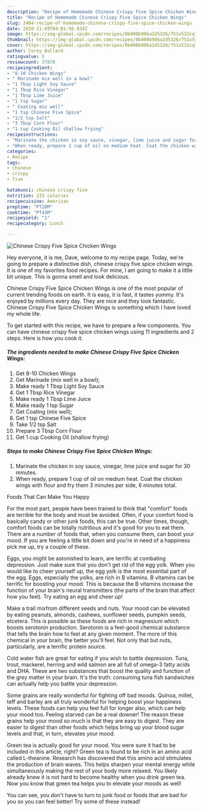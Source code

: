 ```yaml
---
description: "Recipe of Homemade Chinese Crispy Five Spice Chicken Wings"
title: "Recipe of Homemade Chinese Crispy Five Spice Chicken Wings"
slug: 2484-recipe-of-homemade-chinese-crispy-five-spice-chicken-wings
date: 2020-11-09T04:01:56.934Z
image: https://img-global.cpcdn.com/recipes/0b400b986a2d5326/751x532cq70/chinese-crispy-five-spice-chicken-wings-recipe-main-photo.jpg
thumbnail: https://img-global.cpcdn.com/recipes/0b400b986a2d5326/751x532cq70/chinese-crispy-five-spice-chicken-wings-recipe-main-photo.jpg
cover: https://img-global.cpcdn.com/recipes/0b400b986a2d5326/751x532cq70/chinese-crispy-five-spice-chicken-wings-recipe-main-photo.jpg
author: Corey Ballard
ratingvalue: 5
reviewcount: 37878
recipeingredient:
- "8-10 Chicken Wings"
- " Marinade mix well in a bowl"
- "1 Tbsp Light Soy Sauce"
- "1 Tbsp Rice Vinegar"
- "1 Tbsp Lime Juice"
- "1 tsp Sugar"
- " Coating mix well"
- "1 tsp Chinese Five Spice"
- "1/2 tsp Salt"
- "3 Tbsp Corn Flour"
- "1 cup Cooking Oil shallow frying"
recipeinstructions:
- "Marinate the chicken in soy sauce, vinegar, lime juice and sugar for 30 minutes."
- "When ready, prepare 1 cup of oil on medium heat. Coat the chicken wings with flour and fry them 3 minutes per side, 6 minutes total."
categories:
- Recipe
tags:
- chinese
- crispy
- five

katakunci: chinese crispy five 
nutrition: 233 calories
recipecuisine: American
preptime: "PT20M"
cooktime: "PT43M"
recipeyield: "1"
recipecategory: Lunch

---
```



![Chinese Crispy Five Spice Chicken Wings](https://img-global.cpcdn.com/recipes/0b400b986a2d5326/751x532cq70/chinese-crispy-five-spice-chicken-wings-recipe-main-photo.jpg)

Hey everyone, it is me, Dave, welcome to my recipe page. Today, we're going to prepare a distinctive dish, chinese crispy five spice chicken wings. It is one of my favorites food recipes. For mine, I am going to make it a little bit unique. This is gonna smell and look delicious.

Chinese Crispy Five Spice Chicken Wings is one of the most popular of current trending foods on earth. It is easy, it is fast, it tastes yummy. It's enjoyed by millions every day. They are nice and they look fantastic. Chinese Crispy Five Spice Chicken Wings is something which I have loved my whole life.




To get started with this recipe, we have to prepare a few components. You can have chinese crispy five spice chicken wings using 11 ingredients and 2 steps. Here is how you cook it.

<!--inarticleads1-->

##### The ingredients needed to make Chinese Crispy Five Spice Chicken Wings:

1. Get 8-10 Chicken Wings
1. Get  Marinade (mix well in a bowl);
1. Make ready 1 Tbsp Light Soy Sauce
1. Get 1 Tbsp Rice Vinegar
1. Make ready 1 Tbsp Lime Juice
1. Make ready 1 tsp Sugar
1. Get  Coating (mix well);
1. Get 1 tsp Chinese Five Spice
1. Take 1/2 tsp Salt
1. Prepare 3 Tbsp Corn Flour
1. Get 1 cup Cooking Oil (shallow frying)




<!--inarticleads2-->

##### Steps to make Chinese Crispy Five Spice Chicken Wings:

1. Marinate the chicken in soy sauce, vinegar, lime juice and sugar for 30 minutes.
1. When ready, prepare 1 cup of oil on medium heat. Coat the chicken wings with flour and fry them 3 minutes per side, 6 minutes total.




Foods That Can Make You Happy


For the most part, people have been trained to think that "comfort" foods are terrible for the body and must be avoided. Often, if your comfort food is basically candy or other junk foods, this can be true. Other times, though, comfort foods can be totally nutritious and it's good for you to eat them. There are a number of foods that, when you consume them, can boost your mood. If you are feeling a little bit down and you're in need of a happiness pick me up, try a couple of these.

Eggs, you might be astonished to learn, are terrific at combating depression. Just make sure that you don't get rid of the egg yolk. When you would like to cheer yourself up, the egg yolk is the most essential part of the egg. Eggs, especially the yolks, are rich in B vitamins. B vitamins can be terrific for boosting your mood. This is because the B vitamins increase the function of your brain's neural transmitters (the parts of the brain that affect how you feel). Try eating an egg and cheer up!

Make a trail mixfrom different seeds and nuts. Your mood can be elevated by eating peanuts, almonds, cashews, sunflower seeds, pumpkin seeds, etcetera. This is possible as these foods are rich in magnesium which boosts serotonin production. Serotonin is a feel-good chemical substance that tells the brain how to feel at any given moment. The more of this chemical in your brain, the better you'll feel. Not only that but nuts, particularly, are a terrific protein source.

Cold water fish are great for eating if you wish to battle depression. Tuna, trout, mackerel, herring and wild salmon are all full of omega-3 fatty acids and DHA. These are two substances that boost the quality and function of the grey matter in your brain. It's the truth: consuming tuna fish sandwiches can actually help you battle your depression. 

Some grains are really wonderful for fighting off bad moods. Quinoa, millet, teff and barley are all truly wonderful for helping boost your happiness levels. These foods can help you feel full for longer also, which can help your mood too. Feeling starved can be a real downer! The reason these grains help your mood so much is that they are easy to digest. They are easier to digest than other foods which helps bring up your blood sugar levels and that, in turn, elevates your mood.

Green tea is actually good for your mood. You were sure it had to be included in this article, right? Green tea is found to be rich in an amino acid called L-theanine. Research has discovered that this amino acid stimulates the production of brain waves. This helps sharpen your mental energy while simultaneously making the rest of your body more relaxed. You likely already knew it is not hard to become healthy when you drink green tea. Now you know that green tea helps you to elevate your moods as well!

You can see, you don't have to turn to junk food or foods that are bad for you so you can feel better! Try some of these instead!

